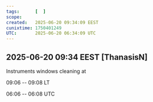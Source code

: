 ```yaml
---
tags:      [  ]
scope:     
created:   2025-06-20 09:34:09 EEST
cunixtime: 1750401249
UTC:       2025-06-20 06:34:09 UTC
---
```


## 2025-06-20 09:34 EEST [ThanasisN]

Instruments windows cleaning at 

09:06 -- 09:08 LT

06:06 -- 06:08 UTC

